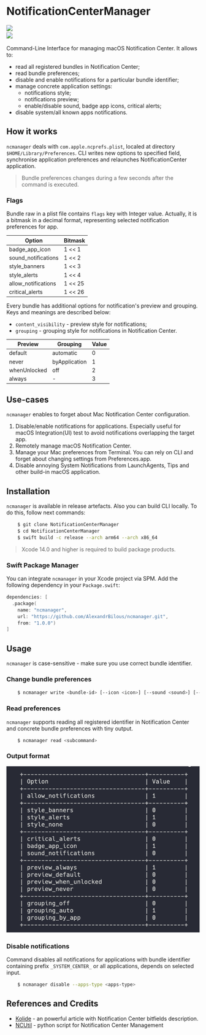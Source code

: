 # NotificationCenterManager

![](https://img.shields.io/badge/os-macOS%2010.15%2B-brightgreen)  
![](https://img.shields.io/badge/arch-x86__64%2C%20arm-orange)

Command-Line Interface for managing macOS Notification Center. It allows to:
- read all registered bundles in Notification Center;
- read bundle preferences;
- disable and enable notifications for a particular bundle identifier;
- manage concrete application settings:
    - notifications style;
    - notifications preview;
    - enable/disable sound, badge app icons, critical alerts;
- disable system/all known apps notifications.

## How it works

`ncmanager` deals with `com.apple.ncprefs.plist`, localed at directory `$HOME/Library/Preferences`. CLI writes new options to specified field, synchronise application preferences and relaunches NotificationCenter application.

> Bundle preferences changes during a few seconds after the command is executed.

### Flags

Bundle raw in a plist file contains `flags` key with Integer value. Actually, it is a bitmask in a decimal format, representing selected notification preferences for app. 

| Option              | Bitmask |
| ------              | ----    | 
| badge_app_icon      | 1 << 1  |
| sound_notifications | 1 << 2  |
| style_banners       | 1 << 3  |
| style_alerts        | 1 << 4  |
| allow_notifications | 1 << 25 |
| critical_alerts     | 1 << 26 |

Every bundle has additional options for notification's preview and grouping. Keys and meanings are described below:

- `content_visibility` -  preview style for notifications;
- `grouping` - grouping style for notifications in Notification Center.

| Preview      | Grouping            | Value   | 
| ------       | ------              | ----    | 
| default      | automatic           |    0    |
| never        | byApplication       |    1    |
| whenUnlocked | off                 |    2    |
| always       | -                   |    3    |


## Use-cases 

`ncmanager` enables to forget about Mac Notification Center configuration.
1. Disable/enable notifications for applications. Especially useful for macOS Integration(UI) test to avoid notifications overlapping the target app.
2. Remotely manage macOS Notification Center.
2. Manage your Mac preferences from Terminal. You can rely on CLI and forget about changing settings from Preferences.app.
4. Disable annoying System Notifications from LaunchAgents, Tips and other build-in macOS application.

## Installation 

`ncmanager` is available in release artefacts. Also you can build CLI locally. To do this, follow next commands:

```bash
    $ git clone NotificationCenterManager 
    $ cd NotificationCenterManager 
    $ swift build -c release --arch arm64 --arch x86_64
```

> Xcode 14.0 and higher is required to build package products.

### Swift Package Manager

You can integrate `ncmanager` in your Xcode project via SPM. Add the following dependency in your `Package.swift`:

```swift
dependencies: [
  .package(
    name: "ncmanager",
    url: "https://github.com/AlexandrBilous/ncmanager.git",
    from: "1.0.0")
]
```

## Usage 

`ncmanager` is case-sensitive - make sure you use correct bundle identifier.

### Change bundle preferences

```bash
    $ ncmanager write <bundle-id> [--icon <icon>] [--sound <sound>] [--notifications <notifications>] [--critical-alert <critical-alert>] [--alert-style <alert-style>] [--preview <preview>] [--grouping <grouping>]
```


### Read preferences

`ncmanager` supports reading all registered identifier in Notification Center and concrete bundle preferences with tiny output.

```bash
    $ ncmanager read <subcommand>
```

### Output format

![](Resources/Output.png)

### Disable notifications

Command disables all notifications for applications with bundle identifier containing prefix `_SYSTEM_CENTER_` or all applications, depends on selected input.

```bash
    $ ncmanager disable --apps-type <apps-type>  
```

## References and Credits

- [Kolide](https://www.kolide.com/blog/are-your-employees-slack-messages-leaking-while-their-screen-is-locked) - an powerful article with Notification Center bitfields description. 
- [NCUtil](https://github.com/jacobsalmela/NCutil/  ) - python script for Notification Center Management


